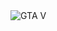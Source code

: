 <img src="https://prod-cdnugc-rockstargames.akamaized.net/ugc/gta5photo/QUxgDPo5vEqWcpyLAjdbEA/0_0.jpg"  max-width="960px" max-height="500px" title="hover text" alt="GTA V">
